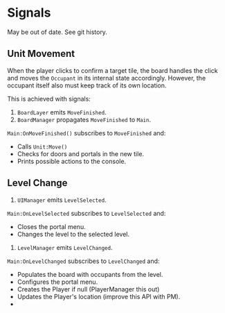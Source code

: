 # Signals

May be out of date. See git history.

## Unit Movement

When the player clicks to confirm a target tile, the board handles the click
and moves the `Occupant` in its internal state accordingly. However, the
occupant itself also must keep track of its own location.

This is achieved with signals:

1. `BoardLayer` emits `MoveFinished`.
1. `BoardManager` propagates `MoveFinished` to `Main`.

`Main:OnMoveFinished()` subscribes to `MoveFinished` and:
- Calls `Unit:Move()`
- Checks for doors and portals in the new tile.
- Prints possible actions to the console.

## Level Change

1. `UIManager` emits `LevelSelected`.

`Main:OnLevelSelected` subscribes to `LevelSelected` and:
- Closes the portal menu.
- Changes the level to the selected level.

1. `LevelManager` emits `LevelChanged`.

`Main:OnLevelChanged` subscribes to `LevelChanged` and:
- Populates the board with occupants from the level.
- Configures the portal menu.
- Creates the Player if null (PlayerManager this out)
- Updates the Player's location (improve this API with PM).
- 